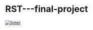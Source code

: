 # RST---final-project
 [![linter](https://github.com/Joy-sureshkumar/RST---final-project/workflows/linter/badge.svg)](https://github.com/marketplace/actions/super-linter)
